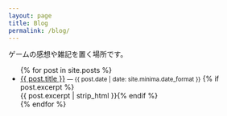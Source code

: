 ```yaml
---
layout: page
title: Blog
permalink: /blog/
---
```


ゲームの感想や雑記を置く場所です。

<ul>
  {% for post in site.posts %}
    <li>
      <a href="{{ post.url | relative_url }}">{{ post.title }}</a>
      <small>— {{ post.date | date: site.minima.date_format }}</small>
      {% if post.excerpt %}<br><span>{{ post.excerpt | strip_html }}</span>{% endif %}
    </li>
  {% endfor %}
</ul>

